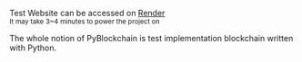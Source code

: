Test Website can be accessed on 
<a href="https://pyblockchain.onrender.com" target="_blank">Render</a><br>
<small>It may take 3~4 minutes to power the project on</small>

The whole notion of PyBlockchain is test implementation blockchain written with Python.
